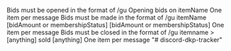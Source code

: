 Bids must be opened in the format of /gu Opening bids on itemName
One item per message
Bids must be made in the format of /gu itemName [bidAmount or membershipStatus] [bidAmount or membershipStatus]
One item per message
Bids must be closed in the format of /gu itemname > [anything] sold [anything]
One item per message
"# discord-dkp-tracker" 
